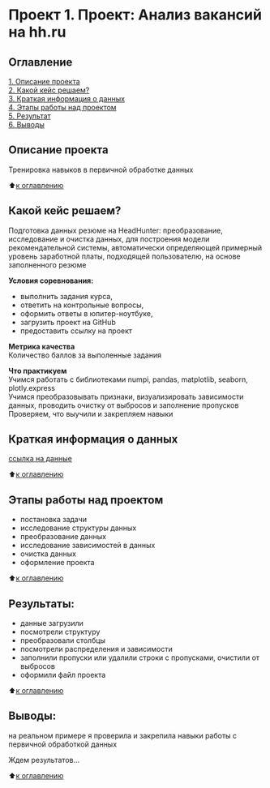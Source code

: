 # Проект 1. Проект: Анализ вакансий на hh.ru

## Оглавление  
[1. Описание проекта](.README.md#Описание-проекта)  
[2. Какой кейс решаем?](.README.md#Какой-кейс-решаем)  
[3. Краткая информация о данных](.README.md#Краткая-информация-о-данных)  
[4. Этапы работы над проектом](.README.md#Этапы-работы-над-проектом)  
[5. Результат](.README.md#Результат)    
[6. Выводы](.README.md#Выводы) 

## Описание проекта    
Тренировка навыков в первичной обработке данных

:arrow_up:[к оглавлению](_)


## Какой кейс решаем?    
Подготовка данных резюме на HeadHunter: преобразование, исследование и очистка данных, для построения модели рекомендательной системы, автоматически определяющей примерный уровень заработной платы, подходящей пользователю, на основе заполненного резюме

**Условия соревнования:**  
- выполнить задания курса, 
- ответить на контрольные вопросы, 
- оформить ответы в юпитер-ноутбуке,
- загрузить проект на GitHub
- предоставить ссылку на проект

**Метрика качества**     
Количество баллов за выполенные задания

**Что практикуем**     
Учимся работать с библиотеками numpi, pandas, matplotlib, seaborn, plotly.express  
Учимся преобразовывать признаки, визуализировать зависимости данных, проводить очистку от выбросов и заполнение пропусков  
Проверяем, что выучили и закрепляем навыки


## Краткая информация о данных
[ссылка на данные](https://drive.google.com/file/d/1JYzeQKLUM8M0q1_lK6VPfIFKTltY5NJU/view?usp=sharing)
  
:arrow_up:[к оглавлению](.README.md#Оглавление)


## Этапы работы над проектом  
- постановка задачи
- исследование структуры данных
- преобразование данных
- исследование зависимостей в данных
- очистка данных
- оформление проекта

:arrow_up:[к оглавлению](.README.md#Оглавление)


## Результаты:  
- данные загрузили
- посмотрели структуру
- преобразовали столбцы
- посмотрели распределения и зависимости
- заполнили пропуски или удалили строки с пропусками, очистили от выбросов
- оформили файл проекта

:arrow_up:[к оглавлению](.README.md#Оглавление)


## Выводы:  

на реальном примере я проверила и закрепила навыки работы с первичной обработкой данных  
  
 Ждем результатов...

:arrow_up:[к оглавлению](.README.md#Оглавление)

